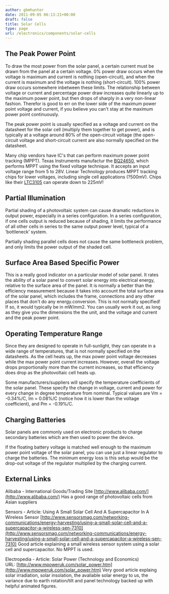 ```yaml
---
author: gbmhunter
date: 2011-09-05 06:13:21+00:00
draft: false
title: Solar Cells
type: page
url: /electronics/components/solar-cells
---
```


## The Peak Power Point

To draw the most power from the solar panel, a certain current must be drawn from the panel at a certain voltage. 0% power draw occurs when the voltage is maximum and current is nothing (open-circuit), and when the current is maximum and the voltage is nothing (short-circuit). 100% power draw occurs somewhere inbetween these limits. The relationship between voltage or current and percentage power draw increases quite linearly up to the maximum power point, but then drops of sharply in a very non-linear fashion. Therefor is good to err on the lower side of the maximum power point voltage and current, if you believe you can't stay at the maximum power point continuously.

The peak power point is usually specified as a voltage and current on the datasheet for the solar cell (multiply them together to get power), and is typically at a voltage around 80% of the open-circuit voltage (the open-circuit voltage and short-circuit current are also normally specified on the datasheet.

Many chip vendors have IC's that can perform maximum power point tracking (MPPT). Texas Instruments manufactur the [BQ24650](http://focus.ti.com/docs/prod/folders/print/bq24650.html), which performs MPPT using the fixed voltage technique. It accepts an input voltage range from 5 to 28V. Linear Technology produces MPPT tracking chips for lower voltages, including single cell applications (?500mV). Chips like their [LTC3105](http://www.linear.com/product/ltc3105) can operate down to 225mV!

## Partial Illumination

Partial shading of a photovoltaic system can cause dramatic reductions in output power, especially in a series configuration. In a series configuration, if one cells output is reduced because of shading, it limits the performance of all other cells in series to the same output power level, typical of a ‘bottleneck’ system.

Partially shading parallel cells does not cause the same bottleneck problem, and only limits the power output of the shaded cell.

## Surface Area Based Specific Power

This is a really good indicator on a particular model of solar panel. It rates the ability of a solar panel to convert solar energy into electrical energy, relative to the surface area of the panel. It is normally a better than the efficiency measurement because it takes into account the total surface area of the solar panel, which includes the frame, connections and any other places that don't do any energy.conversion. This is not normally specified! If so, it would typically be in mW/mm2. You can usually work it out, as long as they give you the dimensions the the unit, and the voltage and current and the peak power point.

## Operating Temperature Range

Since they are designed to operate in full-sunlight, they can operate in a wide range of temperatures, that is not normally specified on the datasheets. As the cell heats up, the max power point voltage decreases while the max power point current increases. However, overall the voltage drops proportionally more than the current increases, so that efficiency does drop as the photovoltaic cell heats up.

Some manufacturers/suppliers will specify the temperature coefficients of the solar panel. These specify the change in voltage, current and power for every change in degree temperature from nominal. Typical values are Vm = -0.34%/C, Im = 0.08%/C (notice how it is lower than the voltage coefficient), and Pm = -0.19%/C.

## Charging Batteries

Solar panels are commonly used on electronic products to charge secondary batteries which are then used to power the device.

If the floating battery voltage is matched well enough to the maximum power point voltage of the solar panel, you can use just a linear regulator to charge the batteries. The minimum energy loss is this setup would be the drop-out voltage of the regulator multiplied by the charging current.

## External Links


Alibaba - International Goods/Trading Site
[http://www.alibaba.com/](http://www.alibaba.com/)
Has a good range of photovoltaic cells from Asian suppliers

Sensors - Article: Using A Small Solar Cell And A Supercapacitor In A Wireless Sensor
[http://www.sensorsmag.com/networking-communications/energy-harvesting/using-a-small-solar-cell-and-a-supercapacitor-a-wireless-sen-7310](http://www.sensorsmag.com/networking-communications/energy-harvesting/using-a-small-solar-cell-and-a-supercapacitor-a-wireless-sen-7310)
Good article explaining a small wireless sensor system using a solar cell and supercapacitor. No MPPT is used.

Electropedia - Article: Solar Power (Technology and Economics)
URL: [http://www.mpoweruk.com/solar_power.htm](http://www.mpoweruk.com/solar_power.htm)
Very good article explaing solar irradiation, solar insolation, the avaliable solar energy to us, the variance due to earth rotation/tilt and panel technology backed up with helpful animated figures.
